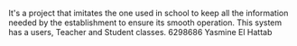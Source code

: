 It's a project that imitates the one used in school
to keep all the information needed by the establishment to ensure its smooth operation.
This system has a users, Teacher and Student classes.
6298686 Yasmine El Hattab

